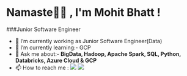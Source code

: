 # Namaste🙏🏻 , I'm Mohit Bhatt [ ](https://i.pinimg.com/originals/bb/82/21/bb82217d6c6a89cad939f8c8567f6171.gif)!
###Junior Software Engineer

- 🔭 I’m currently working as Junior Software Engineer(Data)
- 🌱 I’m currently learning:- GCP
- 💬 Ask me about:- **BigData, Hadoop, Apache Spark, SQL, Python, Databricks, Azure Cloud & GCP** 
- 📫 How to reach me :
<a href="https://mail.google.com/mail/u/0/?view=cm&fs=1&to=mbhatt3004@gmail.com.com&su=SUBJECT&body=BODY&tf=1" target="blank"><img src="https://img.shields.io/badge/Gmail-D14836?style=for-the-badge&logo=gmail&logoColor=white" target="_blank"></a> 
<a href="https://www.linkedin.com/in/mohit-bhatt-169a74264/" target="_blank"><img src="https://img.shields.io/badge/-LinkedIn-%230077B5?style=for-the-badge&logo=linkedin&logoColor=white" target="_blank"></a>
